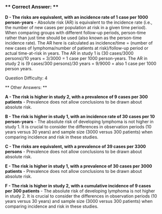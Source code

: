 ### ** Correct Answer: **

**D - The risks are equivalent, with an incidence rate of 1 case per 1000 person-years** - Absolute risk (AR) is equivalent to the incidence rate (i.e., the number of new cases per population at risk in a given time period). When comparing groups with different follow-up periods, person-time rather than just time should be used (also known as the person-time incidence rate). The AR here is calculated as incidence/time = (number of new cases of lymphoma/number of patients at risk)/follow-up period or actual time-at-risk in years. The AR in study 1 is (30 cases/3000 persons)/10 years = 3/3000 = 1 case per 1000 person-years. The AR in study 2 is (9 cases/300 persons)/30 years = 9/9000 = also 1 case per 1000 person years.

Question Difficulty: 4

** Other Answers: **

**A - The risk is higher in study 2, with a prevalence of 9 cases per 300 patients** - Prevalence does not allow conclusions to be drawn about absolute risk.

**B - The risk is higher in study 1, with an incidence rate of 30 cases per 10 person-years** - The absolute risk of developing lymphoma is not higher in study 1. It is crucial to consider the differences in observation periods (10 years versus 30 years) and sample size (3000 versus 300 patients) when comparing incidence and risk in these studies.

**C - The risks are equivalent, with a prevalence of 39 cases per 3300 persons** - Prevalence does not allow conclusions to be drawn about absolute risk.

**E - The risk is higher in study 1, with a prevalence of 30 cases per 3000 patients** - Prevalence does not allow conclusions to be drawn about absolute risk.

**F - The risk is higher in study 2, with a cumulative incidence of 9 cases per 300 patients** - The absolute risk of developing lymphoma is not higher in study 2. It is crucial to consider the differences in observation periods (10 years versus 30 years) and sample size (3000 versus 300 patients) when comparing incidence and risk in these studies.


